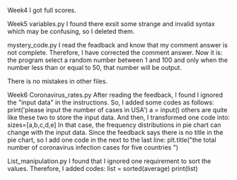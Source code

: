 Week4 I got full scores.

Week5
variables.py
I found there exsit some strange and invalid syntax which may be confusing, so I deleted them.

mystery_code.py 
I read the feadback and know that my comment answer is not complete. Therefore,  I have corrected the comment answer. Now it is: the program select a random number between 1 and 100 and only when the number less than or equal to 50, that number will be output.

There is no mistakes in other files.

Week6
Coronavirus_rates.py
After reading the feedback, I found I ignored the "input data" in the instructions. So, I added some codes as follows:
print('please input the number of cases in USA')
a = input()
others are quite like these two to store the input data.
And then, I transformed one code into:
sizes=[a,b,c,d,e]
In that case, the frequency distributions in pie chart can change with the input data.
Since the feedback says there is no title in the pie chart, so I add one code in the next to the last line:
plt.title("the total number of coronavirus infection cases for five countries ")

List_manipulation.py
I found that I ignored one requirement to sort the values. Therefore, I added codes:
list = sorted(average)
print(list)

